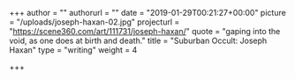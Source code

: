 +++
author = ""
authorurl = ""
date = "2019-01-29T00:21:27+00:00"
picture = "/uploads/joseph-haxan-02.jpg"
projecturl = "https://scene360.com/art/111731/joseph-haxan/"
quote = "gaping into the void, as one does at birth and death."
title = "Suburban Occult: Joseph Haxan"
type = "writing"
weight = 4

+++

